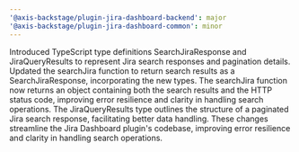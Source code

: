 ```yaml
---
'@axis-backstage/plugin-jira-dashboard-backend': major
'@axis-backstage/plugin-jira-dashboard-common': minor
---
```


Introduced TypeScript type definitions SearchJiraResponse and JiraQueryResults to represent Jira search responses and pagination details.
Updated the searchJira function to return search results as a SearchJiraResponse, incorporating the new types.
The searchJira function now returns an object containing both the search results and the HTTP status code, improving error resilience and clarity in handling search operations.
The JiraQueryResults type outlines the structure of a paginated Jira search response, facilitating better data handling.
These changes streamline the Jira Dashboard plugin's codebase, improving error resilience and clarity in handling search operations.
